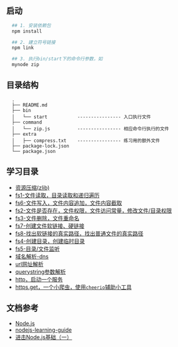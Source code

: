 ## 启动

```bash
  ## 1. 安装依赖包
  npm install

  ## 2. 建立符号链接
  npm link

  ## 3. 执行bin/start下的命令行参数，如
  mynode zip
```

## 目录结构

```
  .
  ├── README.md
  ├── bin
  │   └── start           ---------------- 入口执行文件
  ├── command
  │   └── zip.js          ---------------- 相应命令行执行的文件
  ├── extra
  │   ├── compress.txt    ---------------- 练习用的额外文件
  ├── package-lock.json
  └── package.json
```

## 学习目录

- [资源压缩(zlib)](./command/zip.js)
- [fs1-文件读取，目录读取和递归遍历](./command/fs1.js)
- [fs6-文件写入，文件内容追加，文件内容截取](./command/fs6.js)
- [fs2-文件是否存在，文件权限，文件访问常量，修改文件/目录权限](./command/fs2.js)
- [fs3-文件删除，文件重命名](./command/fs3.js)
- [fs7-创建文件软链接、硬链接](./command/fs7.js)
- [fs8-找出软链接的真实路径，找出普通文件的真实路径](./command/fs8.js)
- [fs4-创建目录，创建临时目录](./command/fs4.js)
- [fs5-目录/文件监听](./command/fs5.js)
- [域名解析-dns](./command/dns.js)
- [url网址解析](./command/url.js)
- [querystring参数解析](./command/querystring.js)
- [http，启动一个服务](./command/http.js)
- [https.get，一个小爬虫，使用`cheerio`辅助小工具](./command/https-get.js)

## 文档参考

- [Node.js](http://nodejs.cn/api/)
- [nodejs-learning-guide](https://github.com/chyingp/nodejs-learning-guide)
- [进击Node.js基础（一）](https://www.imooc.com/learn/348)
